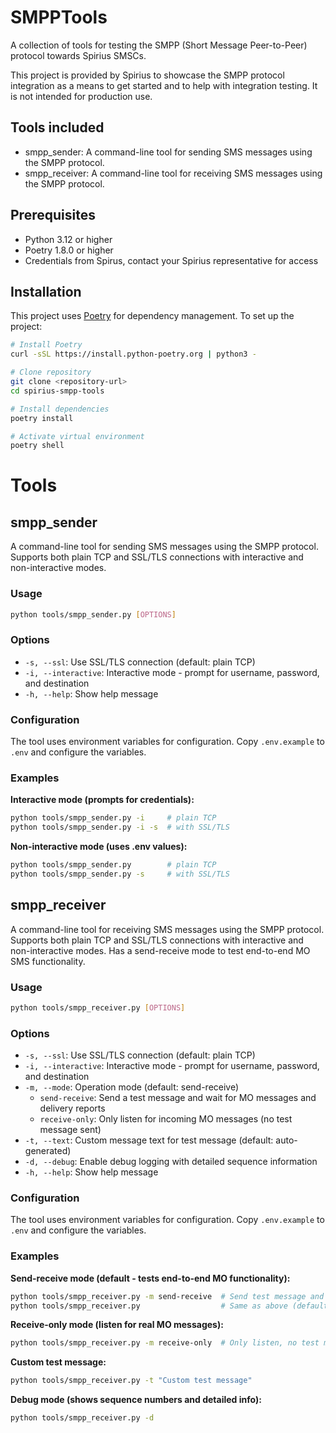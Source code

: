 # SMPPTools

A collection of tools for testing the SMPP (Short Message Peer-to-Peer) protocol towards Spirius SMSCs.

This project is provided by Spirius to showcase the SMPP protocol integration as a means to get started and to help with integration testing. It is not intended for production use. 

## Tools included

- smpp_sender: A command-line tool for sending SMS messages using the SMPP protocol.
- smpp_receiver: A command-line tool for receiving SMS messages using the SMPP protocol.

## Prerequisites

- Python 3.12 or higher
- Poetry 1.8.0 or higher
- Credentials from Spirus, contact your Spirius representative for access

## Installation

This project uses [Poetry](https://python-poetry.org/) for dependency management. To set up the project:

   ```bash
   # Install Poetry
   curl -sSL https://install.python-poetry.org | python3 -

   # Clone repository
   git clone <repository-url>
   cd spirius-smpp-tools

   # Install dependencies
   poetry install

   # Activate virtual environment
   poetry shell
   ```

# Tools

## smpp_sender

A command-line tool for sending SMS messages using the SMPP protocol. Supports both plain TCP and SSL/TLS connections with interactive and non-interactive modes.

### Usage

```bash
python tools/smpp_sender.py [OPTIONS]
```

### Options

- `-s, --ssl`: Use SSL/TLS connection (default: plain TCP)
- `-i, --interactive`: Interactive mode - prompt for username, password, and destination
- `-h, --help`: Show help message

### Configuration

The tool uses environment variables for configuration. Copy `.env.example` to `.env` and configure the variables.

### Examples

**Interactive mode (prompts for credentials):**
```bash
python tools/smpp_sender.py -i     # plain TCP
python tools/smpp_sender.py -i -s  # with SSL/TLS
```

**Non-interactive mode (uses .env values):**
```bash
python tools/smpp_sender.py        # plain TCP
python tools/smpp_sender.py -s     # with SSL/TLS
```

## smpp_receiver

A command-line tool for receiving SMS messages using the SMPP protocol. Supports both plain TCP and SSL/TLS connections with interactive and non-interactive modes. Has a send-receive mode to test end-to-end MO SMS functionality.

### Usage

```bash
python tools/smpp_receiver.py [OPTIONS]
```

### Options

- `-s, --ssl`: Use SSL/TLS connection (default: plain TCP)
- `-i, --interactive`: Interactive mode - prompt for username, password, and destination
- `-m, --mode`: Operation mode (default: send-receive)
  - `send-receive`: Send a test message and wait for MO messages and delivery reports
  - `receive-only`: Only listen for incoming MO messages (no test message sent)
- `-t, --text`: Custom message text for test message (default: auto-generated)
- `-d, --debug`: Enable debug logging with detailed sequence information
- `-h, --help`: Show help message

### Configuration

The tool uses environment variables for configuration. Copy `.env.example` to `.env` and configure the variables.

### Examples

**Send-receive mode (default - tests end-to-end MO functionality):**
```bash
python tools/smpp_receiver.py -m send-receive  # Send test message and wait for MO/DLR
python tools/smpp_receiver.py                  # Same as above (default mode)
```

**Receive-only mode (listen for real MO messages):**
```bash
python tools/smpp_receiver.py -m receive-only  # Only listen, no test message sent
```

**Custom test message:**
```bash
python tools/smpp_receiver.py -t "Custom test message"
```

**Debug mode (shows sequence numbers and detailed info):**
```bash
python tools/smpp_receiver.py -d
```
